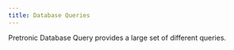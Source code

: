 ```yaml
---
title: Database Queries
---
```


Pretronic Database Query provides a large set of different queries.
